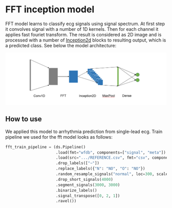 # FFT inception model

FFT model learns to classify ecg signals using signal spectrum. At first step it convolves signal with a number of 1D kernels.
Then for each channel it applies fast fouriet transform. 
The result is considered as 2D image and is processed with a number of [Inception2d]() blocks
to resulting output, which is a predicted class. See below the model architecture:

![image](fft_model.png)

## How to use
We applied this model to arrhythmia prediction from single-lead ecg. Train pipeline we used for the fft model looks as follows:
```python
fft_train_pipeline = (ds.Pipeline()
                      .load(fmt="wfdb", components=["signal", "meta"])
                      .load(src=".../REFERENCE.csv", fmt="csv", components="target")
                      .drop_labels(["~"])
                      .replace_labels({"N": "NO", "O": "NO"})
                      .random_resample_signals("normal", loc=300, scale=10)
                      .drop_short_signals(4000)
                      .segment_signals(3000, 3000)
                      .binarize_labels()
                      .signal_transpose([0, 2, 1])
                      .ravel())
```
